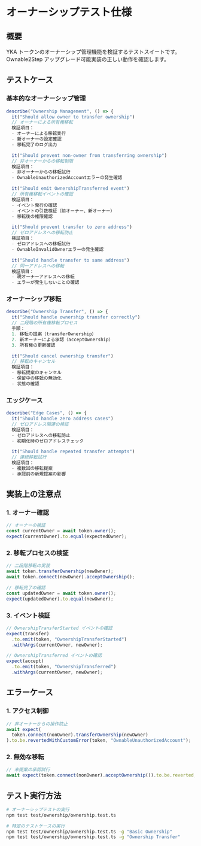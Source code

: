 # オーナーシップテスト仕様

## 概要

YKA トークンのオーナーシップ管理機能を検証するテストスイートです。
Ownable2Step アップグレード可能実装の正しい動作を確認します。

## テストケース

### 基本的なオーナーシップ管理

```typescript
describe("Ownership Management", () => {
  it("Should allow owner to transfer ownership")
  // オーナーによる所有権移転
  検証項目：
  - オーナーによる移転実行
  - 新オーナーの設定確認
  - 移転完了のログ出力

  it("Should prevent non-owner from transferring ownership")
  // 非オーナーからの移転制限
  検証項目：
  - 非オーナーからの移転試行
  - OwnableUnauthorizedAccountエラーの発生確認

  it("Should emit OwnershipTransferred event")
  // 所有権移転イベントの確認
  検証項目：
  - イベント発行の確認
  - イベントの引数検証（前オーナー、新オーナー）
  - 移転後の権限確認

  it("Should prevent transfer to zero address")
  // ゼロアドレスへの移転防止
  検証項目：
  - ゼロアドレスへの移転試行
  - OwnableInvalidOwnerエラーの発生確認

  it("Should handle transfer to same address")
  // 同一アドレスへの移転
  検証項目：
  - 現オーナーアドレスへの移転
  - エラーが発生しないことの確認
```

### オーナーシップ移転

```typescript
describe("Ownership Transfer", () => {
  it("Should handle ownership transfer correctly")
  // 二段階の所有権移転プロセス
  手順：
  1. 移転の提案（transferOwnership）
  2. 新オーナーによる承認（acceptOwnership）
  3. 所有権の更新確認

  it("Should cancel ownership transfer")
  // 移転のキャンセル
  検証項目：
  - 移転提案のキャンセル
  - 保留中の移転の無効化
  - 状態の確認
```

### エッジケース

```typescript
describe("Edge Cases", () => {
  it("Should handle zero address cases")
  // ゼロアドレス関連の検証
  検証項目：
  - ゼロアドレスへの移転防止
  - 初期化時のゼロアドレスチェック

  it("Should handle repeated transfer attempts")
  // 連続移転試行
  検証項目：
  - 複数回の移転提案
  - 承認前の新規提案の影響
```

## 実装上の注意点

### 1. オーナー確認

```typescript
// オーナーの検証
const currentOwner = await token.owner();
expect(currentOwner).to.equal(expectedOwner);
```

### 2. 移転プロセスの検証

```typescript
// 二段階移転の実装
await token.transferOwnership(newOwner);
await token.connect(newOwner).acceptOwnership();

// 移転完了の確認
const updatedOwner = await token.owner();
expect(updatedOwner).to.equal(newOwner);
```

### 3. イベント検証

```typescript
// OwnershipTransferStarted イベントの確認
expect(transfer)
  .to.emit(token, "OwnershipTransferStarted")
  .withArgs(currentOwner, newOwner);

// OwnershipTransferred イベントの確認
expect(accept)
  .to.emit(token, "OwnershipTransferred")
  .withArgs(currentOwner, newOwner);
```

## エラーケース

### 1. アクセス制御

```typescript
// 非オーナーからの操作防止
await expect(
  token.connect(nonOwner).transferOwnership(newOwner)
).to.be.revertedWithCustomError(token, "OwnableUnauthorizedAccount");
```

### 2. 無効な移転

```typescript
// 未提案の承認試行
await expect(token.connect(nonOwner).acceptOwnership()).to.be.reverted;
```

## テスト実行方法

```bash
# オーナーシップテストの実行
npm test test/ownership/ownership.test.ts

# 特定のテストケースの実行
npm test test/ownership/ownership.test.ts -g "Basic Ownership"
npm test test/ownership/ownership.test.ts -g "Ownership Transfer"
```
